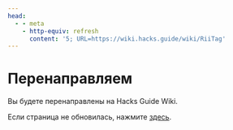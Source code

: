 ```yaml
---
head:
  - - meta
    - http-equiv: refresh
      content: '5; URL=https://wiki.hacks.guide/wiki/RiiTag'
---
```


# Перенаправляем

Вы будете перенаправлены на Hacks Guide Wiki.

Если страница не обновилась, нажмите [здесь](https://wiki.hacks.guide/wiki/RiiTag).
